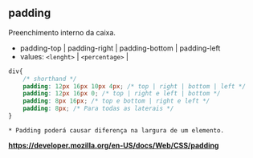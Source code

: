 ## padding

Preenchimento interno da caixa.

- padding-top | padding-right | padding-bottom | padding-left
- values: `<lenght>` | `<percentage>` |

```css
div{
    /* shorthand */
    padding: 12px 16px 10px 4px; /* top | right | bottom | left */
    padding: 12px 16px 0; /* top | right e left | bottom */
    padding: 8px 16px; /* top e bottom | right e left */
    padding: 8px; /* Para todas as laterais */
}
```

    * Padding poderá causar diferença na largura de um elemento.


**https://developer.mozilla.org/en-US/docs/Web/CSS/padding**